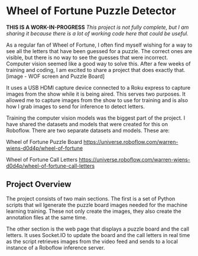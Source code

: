 # Wheel of Fortune Puzzle Detector

**THIS IS A WORK-IN-PROGRESS** *This project is not fully complete, but I am sharing it because there is a lot of working code here that could be useful.*

As a regular fan of Wheel of Fortune, I often find myself wishing for a way to see all the letters that have been guessed for a puzzle. The correct ones are visible, but there is no way to see the guesses that were incorrect. Computer vision seemed like a good way to solve this. After a few weeks of training and coding, I am excited to share a project that does exactly that.
[image - WOF screen and Puzzle Board]

It uses a USB HDMI capture device connected to a Roku express to capture images from the show while it is being aired. This serves two purposes. It allowed me to capture images from the show to use for training and is also how I grab images to send for inference to detect letters.

Training the computer vision models was the biggest part of the project. I have shared the datasets and models that were created for this on Roboflow. There are two separate datasets and models. These are:

Wheel of Fortune Puzzle Board
https://universe.roboflow.com/warren-wiens-d0d4p/wheel-of-fortune

Wheel of Fortune Call Letters
https://universe.roboflow.com/warren-wiens-d0d4p/wheel-of-fortune-call-letters

## Project Overview
The project consists of two main sections. The first is a set of Python scripts that wil lgenerate the puzzle board images needed for the machine learning training. These not only create the images, they also create the annotation files at the same time. 

The other section is the web page that displays a puzzle board and the call letters. It uses Socket.IO to update the board and the call letters in real time as the script retrieves images from the video feed and sends to a local instance of a Roboflow inference server.

